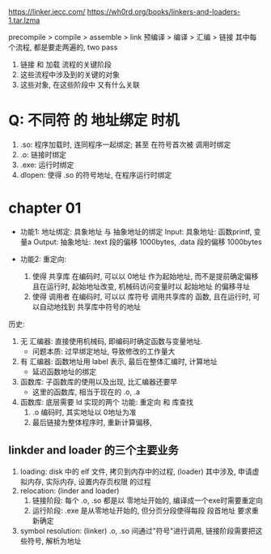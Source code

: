 https://linker.iecc.com/
https://wh0rd.org/books/linkers-and-loaders-1.tar.lzma

precompile > compile > assemble > link
预编译 > 编译 > 汇编 > 链接
其中每个流程, 都是要走两遍的, two pass

1. 链接 和 加载 流程的关键阶段
2. 这些流程中涉及到的关键的对象
3. 这些对象, 在这些阶段中 又有什么关联

# Q: 不同符 的 地址绑定 时机
1. .so: 程序加载时, 连同程序一起绑定; 甚至 在符号首次被 调用时绑定
2. .o: 链接时绑定
3. .exe:  运行时绑定
4. dlopen: 使得 .so 的符号地址, 在程序运行时绑定

# chapter 01 
+ 功能1: 地址绑定: 具象地址 与 抽象地址的绑定
Input:  具象地址: 函数printf, 变量a
Output: 抽象地址: .text 段的偏移 1000bytes, .data 段的偏移 1000bytes

+ 功能2: 重定向:
    1. 使得 共享库 在编码时, 可以以 0地址 作为起始地址, 而不是提前确定偏移
       且在运行时, 起始地址改变, 机械码访问变量时以 起始地址 的偏移寻址
    2. 使得 调用者 在编码时, 可以以 库符号 调用共享库的 函数,
       且在运行时, 可以自动地找到 共享库中符号的地址

历史: 
1. 无 汇编器: 直接使用机械码, 即编码时确定函数与变量地址.
    + 问题本质: 过早绑定地址, 导致修改的工作量大
2. 有 汇编器: 函数地址用 label 表示, 最后在整体汇编时, 计算地址
    + 延迟函数地址的绑定
3. 函数库: 子函数库的使用以及出现, 比汇编器还要早
    + 这里的函数库, 相当于现在的 .o, .a
4. 函数库: 底层需要 ld 实现的两个    功能:  重定向 和 库查找
    1. .o 编码时, 其实地址以 0地址为准
    2. 最后链接为整体程序时, 重新计算偏移, 

## linkder and loader 的三个主要业务
1. loading: disk 中的 elf 文件, 拷贝到内存中的过程, (loader)
   其中涉及, 申请虚拟内存, 实际内存, 设置内存页权限 的过程
2. relocation: (linder and loader)
   1. 链接阶段: 每个 .o, .so 都是以 零地址开始的, 编译成一个exe时需要重定向
   2. 运行阶段: .exe 是从零地址开始的, 但分页分段使得每段 段首地址 要求重新确定
3. symbol resolution: (linker)
   .o, .so 间通过"符号"进行调用, 链接阶段需要把这些符号, 解析为地址